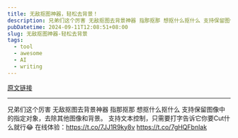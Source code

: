 ```yaml
---
title: 无敌抠图神器，轻松去背景！
description: 兄弟们这个厉害 无敌抠图去背景神器 指那抠那 想抠什么抠什么 支持保留图像中的指定对象，去除其他图像和背景。 支持文本控制，只需要打字告诉它你要Cut什么就行😂 在线体验：
pubDatetime: 2024-09-11T12:08:51+08:00
slug: 无敌抠图神器-轻松去背景
tags: 
  - tool
  - awesome
  - AI
  - writing
---
```


[原文链接](https://x.com/imxiaohu/status/1833777154368405964?s=12&t=D3VZWD30-f7ylSHW3OdYgQ)

---

兄弟们这个厉害 无敌抠图去背景神器 指那抠那 想抠什么抠什么 支持保留图像中的指定对象，去除其他图像和背景。 支持文本控制，只需要打字告诉它你要Cut什么就行😂 在线体验：https://t.co/7JJ1R9ky8v https://t.co/7gHQFbnlak
